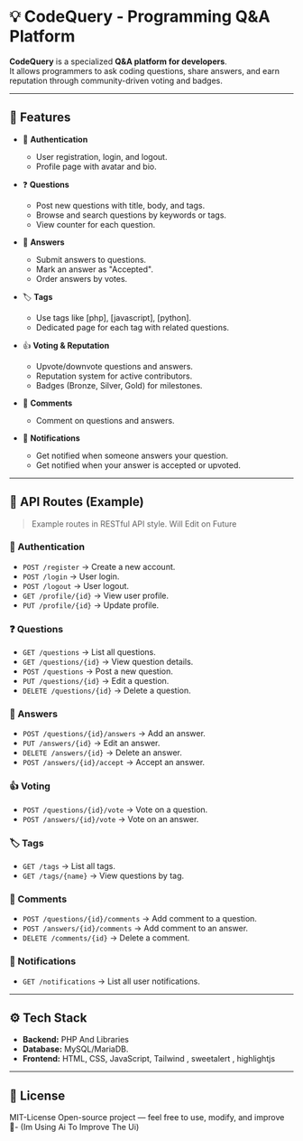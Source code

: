 # 💡 CodeQuery - Programming Q&A Platform

**CodeQuery** is a specialized **Q&A platform for developers**.  
It allows programmers to ask coding questions, share answers, and earn reputation through community-driven voting and badges.

---

## 🚀 Features

- 👤 **Authentication**  
  - User registration, login, and logout.  
  - Profile page with avatar and bio.  

- ❓ **Questions**  
  - Post new questions with title, body, and tags.  
  - Browse and search questions by keywords or tags.  
  - View counter for each question.  

- 💬 **Answers**  
  - Submit answers to questions.  
  - Mark an answer as "Accepted".  
  - Order answers by votes.  

- 🏷 **Tags**  
  - Use tags like [php], [javascript], [python].  
  - Dedicated page for each tag with related questions.  

- 👍 **Voting & Reputation**  
  - Upvote/downvote questions and answers.  
  - Reputation system for active contributors.  
  - Badges (Bronze, Silver, Gold) for milestones.  

- 💬 **Comments**  
  - Comment on questions and answers.  

- 🔔 **Notifications**  
  - Get notified when someone answers your question.  
  - Get notified when your answer is accepted or upvoted.  

---

## 📌 API Routes (Example)

> Example routes in RESTful API style. Will Edit on Future

### 🔑 Authentication
- `POST /register` → Create a new account.  
- `POST /login` → User login.  
- `POST /logout` → User logout.  
- `GET /profile/{id}` → View user profile.  
- `PUT /profile/{id}` → Update profile.  

### ❓ Questions
- `GET /questions` → List all questions.  
- `GET /questions/{id}` → View question details.  
- `POST /questions` → Post a new question.  
- `PUT /questions/{id}` → Edit a question.  
- `DELETE /questions/{id}` → Delete a question.  

### 💬 Answers
- `POST /questions/{id}/answers` → Add an answer.  
- `PUT /answers/{id}` → Edit an answer.  
- `DELETE /answers/{id}` → Delete an answer.  
- `POST /answers/{id}/accept` → Accept an answer.  

### 👍 Voting
- `POST /questions/{id}/vote` → Vote on a question.  
- `POST /answers/{id}/vote` → Vote on an answer.  

### 🏷 Tags
- `GET /tags` → List all tags.  
- `GET /tags/{name}` → View questions by tag.  

### 💬 Comments
- `POST /questions/{id}/comments` → Add comment to a question.  
- `POST /answers/{id}/comments` → Add comment to an answer.  
- `DELETE /comments/{id}` → Delete a comment.  

### 🔔 Notifications
- `GET /notifications` → List all user notifications.  

---

## ⚙️ Tech Stack

- **Backend:** PHP And Libraries  
- **Database:** MySQL/MariaDB.  
- **Frontend:** HTML, CSS, JavaScript, Tailwind , sweetalert , highlightjs

---

## 📜 License
MIT-License
Open-source project — feel free to use, modify, and improve 🚀- (Im Using Ai To Improve The Ui)

